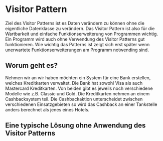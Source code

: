 # Visitor Pattern

Ziel des Visitor Patterns ist es Daten verändern zu können ohne die eigentliche Datenklasse zu verändern. Das Visitor Pattern ist also für die Wartbarkeit und einfache Funktionserweiterung von Programmen wichtig. Ein Programm wird auch ohne Verwendung des Visitor Patterns gut funktionieren. Wie wichtig das Patterns ist zeigt sich erst später wenn unerwartete Funktionserweiterungen am Programm notwending sind.

## Worum geht es?
Nehmen wir an wir haben möchten ein System für eine Bank erstellen, welches Kreditkarten verwaltet. Die Bank hat sowohl Visa als auch Mastercard Kreditkarten. Von beiden gibt es jeweils noch verschiedene Modelle wie z.B. Classic und Gold. Die Kreditkarten nehmen an einem Cashbacksystem teil. Die Cashbackaktion unterscheidet zwischen verschiedenen Einsatzgebieten so wird das Cashback an einer Tankstelle anders berechnet als jenes eines Hotels.

## Eine typische Lösung ohne Anwendung des Visitor Patterns